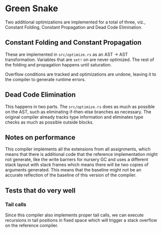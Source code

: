 # Green Snake

Two additional optimizations are implemented for a total of three, viz.,  Constant Folding, Constant Propagation and Dead Code Elimination.

## Constant Folding and Constant Propagation

These are implemented in `src/optimize.rs` as an AST -> AST transformation. Variables that are `set!` on are never optimized. The rest of the folding and propagation happens until saturation.

Overflow conditions are tracked and optimizations are undone, leaving it to the compiler to generate runtime errors.

## Dead Code Elimination

This happens in two parts. The `src/optimize.rs` does as much as possible on the AST, such as eliminating if-then-else branches as necessary. The original compiler already tracks type information and eliminates type checks as much as possible outside blocks.

## Notes on performance

This compiler implements all the extensions from all assignments, which means that there is additional code that the reference implementation might not generate, like the write barriers for nursery GC and uses a different stack layout with stack frames which means there will be two copies of arguments generated. This means that the baseline might not be an accurate reflection of the baseline of this version of the compiler.

## Tests that do very well

### Tail calls

Since this compiler also implements proper tail calls, we can execute recursions in tail positions in fixed space which will trigger a stack overflow on the reference compiler.
